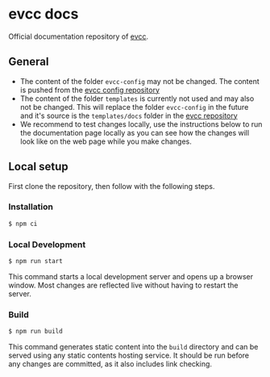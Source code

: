 # evcc docs

Official documentation repository of [evcc](https://evcc.io).

## General

- The content of the folder `evcc-config` may not be changed. The content is pushed from the [evcc config repository](https://github.com/evcc-io/config)
- The content of the folder `templates` is currently not used and may also not be changed. This will replace the folder `evcc-config` in the future and it's source is the `templates/docs` folder in the [evcc repository](https://github.com/evcc-io/evcc)
- We recommend to test changes locally, use the instructions below to run the documentation page locally as you can see how the changes will look like on the web page while you make changes.

## Local setup

First clone the repository, then follow with the following steps.

### Installation

```sh
$ npm ci
```

### Local Development

```sh
$ npm run start
```

This command starts a local development server and opens up a browser window. Most changes are reflected live without having to restart the server.

### Build

```sh
$ npm run build
```

This command generates static content into the `build` directory and can be served using any static contents hosting service. It should be run before any changes are committed, as it also includes link checking.

